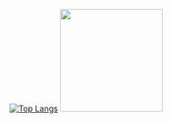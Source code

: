 [![Top Langs](https://github-readme-stats.vercel.app/api/top-langs/?username=Zhansaya&layout=compact)](https://github.com/greenpioneer/github-readme-stats)
<img height="180em" src="https://github-readme-stats.vercel.app/api?username=Zhansaya&show_icons=true&hide_border=true&&count_private=true&include_all_commits=true" />
